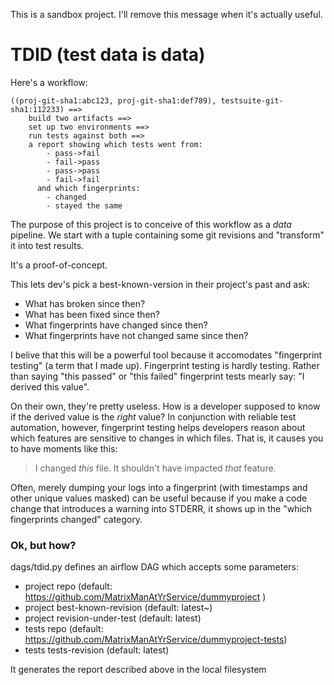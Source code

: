This is a sandbox project.  I'll remove this message when it's actually useful.

# TDID (test data is data)

Here's a workflow:

```
((proj-git-sha1:abc123, proj-git-sha1:def789), testsuite-git-sha1:112233) ==>
    build two artifacts ==>
    set up two environments ==>
    run tests against both ==>
    a report showing which tests went from:
        - pass->fail
        - fail->pass
        - pass->pass
        - fail->fail
      and which fingerprints:
        - changed
        - stayed the same

```

The purpose of this project is to conceive of this workflow as a *data* pipeline.
We start with a tuple containing some git revisions and "transform" it into test results.

It's a proof-of-concept.

This lets dev's pick a best-known-version in their project's past and ask:
 - What has broken since then?
 - What has been fixed since then?
 - What fingerprints have changed since then?
 - What fingerprints have not changed same since then?

I belive that this will be a powerful tool because it accomodates "fingerprint testing" (a term that I made up).
Fingerprint testing is hardly testing.
Rather than saying "this passed" or "this failed" fingerprint tests mearly say: "I derived this value".

On their own, they're pretty useless.
How is a developer supposed to know if the derived value is the _right_ value?
In conjunction with reliable test automation, however, fingerprint testing helps developers reason about which features are sensitive to changes in which files.  That is, it causes you to have moments like this:

> I changed *this* file.  It shouldn't have impacted *that* feature.

Often, merely dumping your logs into a fingerprint (with timestamps and other unique values masked) can be useful because if you make a code change that introduces a warning into STDERR, it shows up in the "which fingerprints changed" category.

### Ok, but how?

dags/tdid.py defines an airflow DAG which accepts some parameters:
 - project repo (default: https://github.com/MatrixManAtYrService/dummyproject )
 - project best-known-revision (default: latest~)
 - project revision-under-test (default: latest)
 - tests repo (default: https://github.com/MatrixManAtYrService/dummyproject-tests)
 - tests tests-revision (default: latest)

It generates the report described above in the local filesystem

